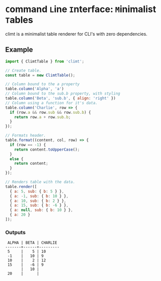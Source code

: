 # `C`ommand `L`ine `I`nterface: `M`inimalist `T`ables
climt is a minimalist table renderer for CLI's with zero dependencies.


## Example
```js
import { ClimtTable } from 'climt';

// Create table.
const table = new ClimtTable();

// Column bound to the a property
table.column('Alpha', 'a')
// Column bound to the sub.b property, with styling
table.column('Beta', 'sub.b', { align: 'right' })
// Column using a function for it's data.
table.column('Charlie', row => {
  if (row.a && row.sub && row.sub.b) {
    return row.a + row.sub.b;
  }
});

// Formats header.
table.format((content, col, row) => {
  if (row == -1) {
    return content.toUpperCase();
  }
  else {
    return content;
  }
});

// Renders table with the data.
table.render([
  { a: 5, sub: { b: 5 } },
  { a: -1, sub: { b: 10 } },
  { a: 10, sub: { b: 2 } },
  { a: 15, sub: { b: -6 } },
  { a: null, sub: { b: 10 } },
  { a: 20 }
]);
```

### Outputs
```
 ALPHA | BETA | CHARLIE 
-------+------+---------
 5     |    5 | 10
 -1    |   10 | 9
 10    |    2 | 12
 15    |   -6 | 9
       |   10 | 
 20    |      |
```
